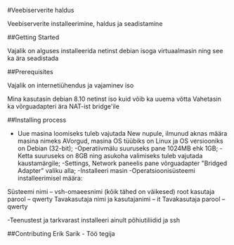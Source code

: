 #Veebiserverite haldus

Veebiserverite installeerimine, haldus ja seadistamine



##Getting Started



Vajalik on alguses installeerida netinst debian isoga virtuaalmasin ning see ka ära seadistada



##Prerequisites

Vajalik on internetiühendus ja vajaminev iso

Mina kasutasin debian 8.10 netinst iso kuid võib ka uuema võtta
Vahetasin ka võrguadapteri ära NAT-ist bridge'ile



##Installing process



- Uue masina loomiseks tuleb vajutada New nupule, ilmunud aknas määra masina nimeks
AVorgud, masina OS tüübiks on Linux ja OS versiooniks on Debian (32-bit);
-Operatiivmälu suuruseks pane 1024MB ehk 1GB;
-Ketta suuruseks on 8GB ning asukoha valimiseks tuleb vajutada kaustamärgile;
-Settings, Network paneelis pane võrguadapter "Bridged Adapter" valiku alla;
-Installeeri masin
-Operatsioonisüsteemi installeerimisel määra:

Süsteemi nimi – vsh-omaeesnimi (kõik tähed on väikesed)
root kasutaja parool – qwerty
Tavakasutaja nimi ja kasutajanimi – it
Tavakasutaja parool – qwerty

-Teenustest ja tarkvarast installeeri ainult põhiutiliidid ja ssh

##Contributing
    Erik Sarik - Töö tegija

